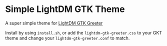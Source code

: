 # Simple LightDM GTK Theme

A super simple theme for [LightDM GTK Greeter](https://github.com/Xubuntu/lightdm-gtk-greeter)

Install by using `install.sh`, or add the `lightdm-gtk-greeter.css` to your GKT theme and change your `lightdm-gtk-greeter.conf` to match.